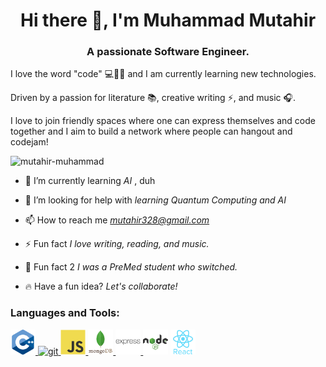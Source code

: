 <h1 align="center">Hi there 👋, I'm Muhammad Mutahir</h1>
<h3 align="center">A passionate Software Engineer.</h3>

<p align="left">I love the word "code" 💻👨‍💻 and I am currently learning new technologies. </p>
<p align="left">Driven by a passion for literature 📚, creative writing ⚡, and music 🎧. </p> 
<p align="left">I love to join friendly spaces where one can express themselves and code together and I aim to build a network where
people can hangout and codejam! </p>   

<p align="left"> <img src="https://komarev.com/ghpvc/?username=mutahir-muhammad&label=Profile%20views&color=0e75b6&style=flat" alt="mutahir-muhammad" /> </p>

- 🌱 I’m currently learning *AI* , duh

- 🤝 I’m looking for help with *learning Quantum Computing and AI*

- 📫 How to reach me *mutahir328@gmail.com*

- ⚡ Fun fact *I love writing, reading, and music.*

- 🐍 Fun fact 2 *I was a PreMed student who switched.*

- 🔥 Have a fun idea? *Let's collaborate!*

</p>

<h3 align="left">Languages and Tools:</h3>
<p align="left"> <a href="https://www.w3schools.com/cpp/" target="_blank" rel="noreferrer"> <img src="https://raw.githubusercontent.com/devicons/devicon/master/icons/cplusplus/cplusplus-original.svg" alt="cplusplus" width="40" height="40"/> </a> <a href="https://git-scm.com/" target="_blank" rel="noreferrer"> <img src="https://www.vectorlogo.zone/logos/git-scm/git-scm-icon.svg" alt="git" width="40" height="40"/> </a> <a href="https://developer.mozilla.org/en-US/docs/Web/JavaScript" target="_blank" rel="noreferrer"> <img src="https://raw.githubusercontent.com/devicons/devicon/master/icons/javascript/javascript-original.svg" alt="javascript" width="40" height="40"/> </a> <a href="https://www.mongodb.com/" target="_blank" rel="noreferrer"> <img src="https://raw.githubusercontent.com/devicons/devicon/master/icons/mongodb/mongodb-original-wordmark.svg" alt="mongodb" width="40" height="40"/> </a> <a href="https://nodejs.org" target="_blank" rel="noreferrer"> <a href="https://expressjs.com" target="_blank" rel="noreferrer"> <img style="background-color:white;" src="https://raw.githubusercontent.com/devicons/devicon/master/icons/express/express-original-wordmark.svg" alt="express" width="40" height="40"/> </a> <img src="https://raw.githubusercontent.com/devicons/devicon/master/icons/nodejs/nodejs-original-wordmark.svg" alt="nodejs" width="40" height="40"/> </a> <a href="https://reactjs.org/" target="_blank" rel="noreferrer"> <img src="https://raw.githubusercontent.com/devicons/devicon/master/icons/react/react-original-wordmark.svg" alt="react" width="40" height="40"/> </a> </p>
 

